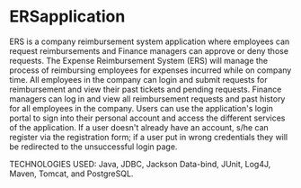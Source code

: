 # ERSapplication
ERS is a company reimbursement system application where employees can request reimbursements and Finance managers can approve or deny those requests.
The Expense Reimbursement System (ERS) will manage the process of reimbursing employees for expenses incurred while on company time. All employees in the company can login and submit requests for reimbursement and view their past tickets and pending requests. Finance managers can log in and view all reimbursement requests and past history for all employees in the company.
Users can use the application's login portal to sign into their personal account and access the different services of the application. If a user doesn't already have an account, s/he can register via the registration form; if a user put in wrong credentials they will be redirected to the unsuccessful login page.


TECHNOLOGIES USED:
Java,
JDBC,
Jackson Data-bind,
JUnit,
Log4J,
Maven,
Tomcat,
and PostgreSQL.
